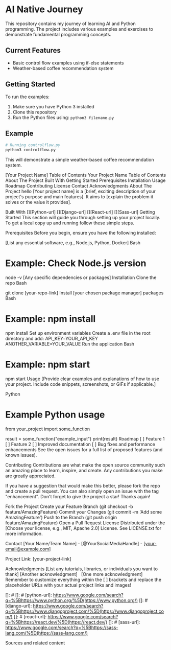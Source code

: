 # AI Native Journey

This repository contains my journey of learning AI and Python programming. The project includes various examples and exercises to demonstrate fundamental programming concepts.

## Current Features

- Basic control flow examples using if-else statements
- Weather-based coffee recommendation system

## Getting Started

To run the examples:

1. Make sure you have Python 3 installed
2. Clone this repository
3. Run the Python files using: `python3 filename.py`

## Example

```python
# Running controlflow.py
python3 controlflow.py
```

This will demonstrate a simple weather-based coffee recommendation system.

[Your Project Name]
Table of Contents
Your Project Name
Table of Contents
About The Project
Built With
Getting Started
Prerequisites
Installation
Usage
Roadmap
Contributing
License
Contact
Acknowledgments
About The Project
hello
[Your project name] is a [brief, exciting description of your project's purpose and main features]. It aims to [explain the problem it solves or the value it provides].

Built With
[][Python-url]
[][Django-url]
[][React-url]
[][Sass-url]
Getting Started
This section will guide you through setting up your project locally. To get a local copy up and running follow these simple steps.

Prerequisites
Before you begin, ensure you have the following installed:

[List any essential software, e.g., Node.js, Python, Docker]
Bash

# Example: Check Node.js version
node -v
[Any specific dependencies or packages]
Installation
Clone the repo
Bash

git clone [your-repo-link]
Install [your chosen package manager] packages
Bash

# Example: npm install
npm install
Set up environment variables Create a .env file in the root directory and add:
API_KEY=YOUR_API_KEY
ANOTHER_VARIABLE=YOUR_VALUE
Run the application
Bash

# Example: npm start
npm start
Usage
[Provide clear examples and explanations of how to use your project. Include code snippets, screenshots, or GIFs if applicable.]

Python

# Example Python usage
from your_project import some_function

result = some_function("example_input")
print(result)
Roadmap
[ ] Feature 1
[ ] Feature 2
[ ] Improved documentation
[ ] Bug fixes and performance enhancements
See the open issues for a full list of proposed features (and known issues).

Contributing
Contributions are what make the open source community such an amazing place to learn, inspire, and create. Any contributions you make are greatly appreciated.

If you have a suggestion that would make this better, please fork the repo and create a pull request. You can also simply open an issue with the tag "enhancement".
Don't forget to give the project a star! Thanks again!

Fork the Project
Create your Feature Branch (git checkout -b feature/AmazingFeature)
Commit your Changes (git commit -m 'Add some AmazingFeature')
Push to the Branch (git push origin feature/AmazingFeature)
Open a Pull Request
License
Distributed under the [Choose your license, e.g., MIT, Apache 2.0] License. See LICENSE.txt for more information.

Contact
[Your Name/Team Name] - [@YourSocialMediaHandle] - [your-email@example.com]   

Project Link: [your-project-link]   

Acknowledgments
[List any tutorials, libraries, or individuals you want to thank]
[Another acknowledgment]   
[One more acknowledgment]
Remember to customize everything within the [ ] brackets and replace the placeholder URLs with your actual project links and images!   

[]: #
[]: #
[python-url]: https://www.google.com/search?q=%5Bhttps://www.python.org/%5D(https://www.python.org/)
[]: #
[django-url]: https://www.google.com/search?q=%5Bhttps://www.djangoproject.com/%5D(https://www.djangoproject.com/)
[]: #
[react-url]: https://www.google.com/search?q=%5Bhttps://react.dev/%5D(https://react.dev/)
[]: #
[sass-url]: https://www.google.com/search?q=%5Bhttps://sass-lang.com/%5D(https://sass-lang.com/)   


Sources and related content

